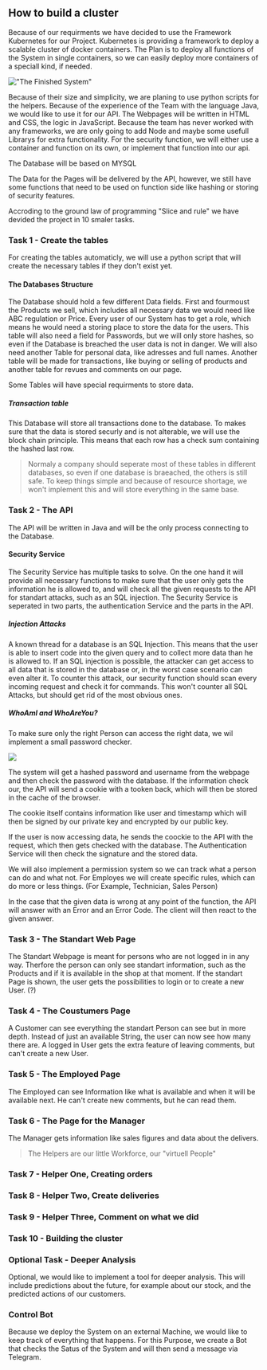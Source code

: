 ## How to build a cluster
Because of our requirments we have decided to use the Framework Kubernetes for our Project. Kubernetes is providing a framework to deploy a scalable cluster of docker containers. 
The Plan is to deploy all functions of the System in single containers, so we can easily deploy more containers of a speciall kind, if needed.

!["The Finished System"](./img/Diagram.png)

Because of their size and simplicity, we are planing to use python scripts for the helpers. 
Because of the experience of the Team with the language Java, we would like to use it for our API. 
The Webpages will be written in HTML and CSS, the logic in JavaScript. Because the team has never worked with any frameworks, we are only going to add Node and maybe some usefull Librarys for extra functionality. For the security function, we will either use a container and function on its own, or implement that function into our api.

The Database will be based on MYSQL

The Data for the Pages will be delivered by the API, however, we still have some functions that need to be used on function side like hashing or storing of security features.



Accroding to the ground law of programming "Slice and rule" we have devided the project in 10 smaler tasks. 

### Task 1 - Create the tables
For creating the tables automaticly, we will use a python script that will create the necessary tables if they don't exist yet. 

#### The Databases Structure
The Database should hold a few different Data fields. 
First and fourmoust the Products we sell, which includes all necessary data we would need like ABC regulation or Price.
Every user of our System has to get a role, which means he would need a storing place to store the data for the users. This table will also need a field for Passwords, but we will only store hashes, so even if the Database is breached the user data is not in danger. We will also need another Table for personal data, like adresses and full names. 
Another table will be made for transactions, like buying or selling of products and another table for revues and comments on our page. 

Some Tables will have special requirments to store data. 

##### Transaction table
This Database will store all transactions done to the database. To makes sure that the data is stored securly and is not alterable, we will use the block chain principle. 
This means that each row has a check sum containing the hashed last row. 



> Normaly a company should seperate most of these tables in different databases, so even if one database is braeached, the others is still safe. To keep things simple and because of resource shortage, we won't implement this and will store everything in the same base. 

### Task 2 - The API
The API will be written in Java and will be the only process connecting to the Database. 

#### Security Service
The Security Service has multiple tasks to solve. On the one hand it will provide all necessary functions to make sure that the user only gets the information he is allowed to, and will check all the given requests to the API for standart attacks, such as an SQL injection. The Security Service is seperated in two parts, the authentication Service and the parts in the API.

##### Injection Attacks
A known thread for a database is an SQL Injection. This means that the user is able to insert code into the given query and to collect more data than he is allowed to. If an SQL injection is possible, the attacker can get access to all data that is stored in the database or, in the worst case scenario can even alter it.
To counter this attack, our security function should scan every incoming request and check it for commands. This won't counter all SQL Attacks, but should get rid of the most obvious ones.

##### WhoAmI and WhoAreYou?
To make sure only the right Person can access the right data, we wil implement a small password checker. 

![](img/Security.png)

The system will get a hashed password and username from the webpage and then check the password with the database. If the information check our, the API will send a cookie with a tooken back, which will then be stored in the cache of the browser. 

The cookie itself contains information like user and timestamp which will then be signed by our private key and encrypted by our public key. 

If the user is now accessing data, he sends the coockie to the API with the request, which then gets checked with the database. The Authentication Service will then check the signature and the stored data. 

We will also implement a permission system so we can track what a person can do and what not. For Employes we will create specific rules, which can do more or less things. (For Example, Technician, Sales Person)

In the case that the given data is wrong at any point of the function, the API will answer with an Error and an Error Code. The client will then react to the given answer. 
### Task 3 - The Standart Web Page
The Standart Webpage is meant for persons who are not logged in in any way. Therfore the person can only see standart information, such as the Products and if it is available in the shop at that moment. 
If the standart Page is shown, the user gets the possibilities to login or to create a new User. (?)

### Task 4 - The Coustumers Page
A Customer can see everything the standart Person can see but in more depth. Instead of just an available String, the user can now see how many there are. A logged in User gets the extra feature of leaving comments, but can't create a new User. 

### Task 5 - The Employed Page
The Employed can see Information like what is available and when it will be available next. He can't create new comments, but he can read them.

### Task 6 - The Page for the Manager
The Manager gets information like sales figures and data about the delivers.  


> The Helpers are our little Workforce, our "virtuell People"

### Task 7 - Helper One, Creating orders

### Task 8 - Helper Two, Create deliveries

### Task 9 - Helper Three, Comment on what we did

### Task 10 - Building the cluster

### Optional Task - Deeper Analysis
Optional, we would like to implement a tool for deeper analysis. 
This will include predictions about the future, for example  about our stock, and the predicted actions of our customers. 

### Control Bot 
Because we deploy the System on an external Machine, we would like to keep track of everything that happens. For this Purpose, we create a Bot that checks the Satus of the System and will then send a message via Telegram. 

